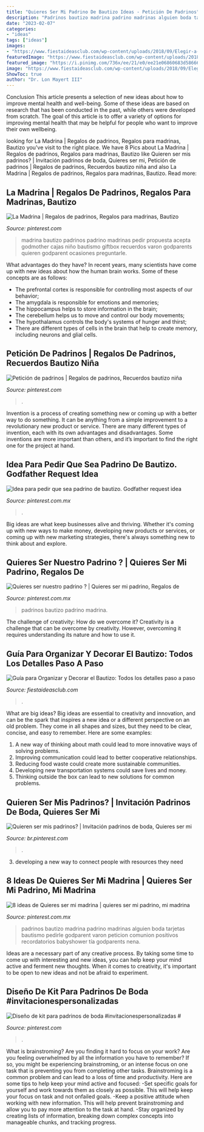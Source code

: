 ```yaml
---
title: "Quieres Ser Mi Padrino De Bautizo Ideas - Petición De Padrinos"
description: "Padrinos bautizo madrina padrino madrinas alguien boda tarjetas bautismo pedirle godparent varon peticion comunion positivos recordatorios babyshower tía godparents nena"
date: "2023-02-07"
categories:
- "ideas"
tags: ["ideas"]
images:
- "https://www.fiestaideasclub.com/wp-content/uploads/2018/09/Elegir-a-los-padrinos-bautizo.jpg"
featuredImage: "https://www.fiestaideasclub.com/wp-content/uploads/2018/09/Elegir-a-los-padrinos-bautizo.jpg"
featured_image: "https://i.pinimg.com/736x/ee/21/e0/ee21e06860683d586666bbb54f595ce0.jpg"
image: "https://www.fiestaideasclub.com/wp-content/uploads/2018/09/Elegir-a-los-padrinos-bautizo.jpg"
ShowToc: true
author: "Dr. Lon Mayert III"
---
```



Conclusion
This article presents a selection of new ideas about how to improve mental health and well-being. Some of these ideas are based on research that has been conducted in the past, while others were developed from scratch. The goal of this article is to offer a variety of options for improving mental health that may be helpful for people who want to improve their own wellbeing.

	

		
looking for La Madrina | Regalos de padrinos, Regalos para madrinas, Bautizo you've visit to the right place. We have 8 Pics about La Madrina | Regalos de padrinos, Regalos para madrinas, Bautizo like Quieren ser mis padrinos? | Invitación padrinos de boda, Quieres ser mi, Petición de padrinos | Regalos de padrinos, Recuerdos bautizo niña and also La Madrina | Regalos de padrinos, Regalos para madrinas, Bautizo. Read more:
		
    
## La Madrina | Regalos De Padrinos, Regalos Para Madrinas, Bautizo

<img loading=lazy src="https://i.pinimg.com/originals/68/f3/56/68f35601be9cf0cff977113c9a36d25f.jpg" onerror="this.onerror=null;this.src='https://tse1.mm.bing.net/th?id=OIP.5CSLKzoNbrKraMQ1rnF_JwHaFG&amp;pid=15.1';" alt="La Madrina | Regalos de padrinos, Regalos para madrinas, Bautizo">

_Source: pinterest.com_

>madrina bautizo padrinos padrino madrinas pedir propuesta acepta godmother cajas niño bautismo giftbox recuerdos varon godparents quieren godparent ocasiones preguntarle. 

	

What advantages do they have?
In recent years, many scientists have come up with new ideas about how the human brain works. Some of these concepts are as follows: 
- The prefrontal cortex is responsible for controlling most aspects of our behavior; 
- The amygdala is responsible for emotions and memories; 
- The hippocampus helps to store information in the brain; 
- The cerebellum helps us to move and control our body movements; 
- The hypothalamus controls the body's systems of hunger and thirst; 
- There are different types of cells in the brain that help to create memory, including neurons and glial cells.

    
## Petición De Padrinos | Regalos De Padrinos, Recuerdos Bautizo Niña

<img loading=lazy src="https://i.pinimg.com/originals/6b/2e/d8/6b2ed87ddb6becdb94ed3c0bcafb5ad9.jpg" onerror="this.onerror=null;this.src='https://tse3.mm.bing.net/th?id=OIP.34orUa40WVUFQTHxx-TMNAHaKB&amp;pid=15.1';" alt="Petición de padrinos | Regalos de padrinos, Recuerdos bautizo niña">

_Source: pinterest.com_

>. 

	

Invention is a process of creating something new or coming up with a better way to do something. It can be anything from a simple improvement to a revolutionary new product or service. There are many different types of invention, each with its own advantages and disadvantages. Some inventions are more important than others, and it’s important to find the right one for the project at hand.

    
## Idea Para Pedir Que Sea Padrino De Bautizo. Godfather Request Idea

<img loading=lazy src="https://i.pinimg.com/236x/d0/35/64/d03564138dc45980d338884c710418a0.jpg?nii=t" onerror="this.onerror=null;this.src='https://tse4.mm.bing.net/th?id=OIP.cqCMmao1K5eX7NMNG_DXjwAAAA&amp;pid=15.1';" alt="Idea para pedir que sea padrino de bautizo. Godfather request idea">

_Source: pinterest.com.mx_

>. 

	

Big ideas are what keep businesses alive and thriving. Whether it's coming up with new ways to make money, developing new products or services, or coming up with new marketing strategies, there's always something new to think about and explore.

    
## Quieres Ser Nuestro Padrino ? | Quieres Ser Mi Padrino, Regalos De

<img loading=lazy src="https://i.pinimg.com/736x/86/89/83/868983f6dccf8f479eddf93a99cf2b48.jpg" onerror="this.onerror=null;this.src='https://tse4.mm.bing.net/th?id=OIP.w-l8A7vw7IDlbt2RbX6Q4QHaFj&amp;pid=15.1';" alt="Quieres ser nuestro padrino ? | Quieres ser mi padrino, Regalos de">

_Source: pinterest.com.mx_

>padrinos bautizo padrino madrina. 

	

The challenge of creativity: How do we overcome it?
Creativity is a challenge that can be overcome by creativity. However, overcoming it requires understanding its nature and how to use it.

    
## Guía Para Organizar Y Decorar El Bautizo: Todos Los Detalles Paso A Paso

<img loading=lazy src="https://www.fiestaideasclub.com/wp-content/uploads/2018/09/Elegir-a-los-padrinos-bautizo.jpg" onerror="this.onerror=null;this.src='https://tse1.mm.bing.net/th?id=OIP.M9yIVPKfdlLY36vidLmOgAHaJ4&amp;pid=15.1';" alt="Guía para Organizar y Decorar el Bautizo: Todos los detalles paso a paso">

_Source: fiestaideasclub.com_

>. 

	

What are big ideas?
Big ideas are essential to creativity and innovation, and can be the spark that inspires a new idea or a different perspective on an old problem. They come in all shapes and sizes, but they need to be clear, concise, and easy to remember. Here are some examples:
1. A new way of thinking about math could lead to more innovative ways of solving problems. 
2. Improving communication could lead to better cooperative relationships. 
3. Reducing food waste could create more sustainable communities. 
4. Developing new transportation systems could save lives and money. 
5. Thinking outside the box can lead to new solutions for common problems.

    
## Quieren Ser Mis Padrinos? | Invitación Padrinos De Boda, Quieres Ser Mi

<img loading=lazy src="https://i.pinimg.com/736x/ee/21/e0/ee21e06860683d586666bbb54f595ce0.jpg" onerror="this.onerror=null;this.src='https://tse1.mm.bing.net/th?id=OIP.eDdNN5xYfcnDZy5rppW9cQHaJ4&amp;pid=15.1';" alt="Quieren ser mis padrinos? | Invitación padrinos de boda, Quieres ser mi">

_Source: br.pinterest.com_

>. 

	

3. developing a new way to connect people with resources they need 

    
## 8 Ideas De Quieres Ser Mi Madrina | Quieres Ser Mi Padrino, Mi Madrina

<img loading=lazy src="https://i.pinimg.com/236x/a1/53/cb/a153cbb64090648ffcb339f5cf043e1e.jpg" onerror="this.onerror=null;this.src='https://tse4.mm.bing.net/th?id=OIP.WoJJ4e9oLT2Fk5TOCtT6tgAAAA&amp;pid=15.1';" alt="8 ideas de Quieres ser mi madrina | quieres ser mi padrino, mi madrina">

_Source: pinterest.com.mx_

>padrinos bautizo madrina padrino madrinas alguien boda tarjetas bautismo pedirle godparent varon peticion comunion positivos recordatorios babyshower tía godparents nena. 

	

Ideas are a necessary part of any creative process. By taking some time to come up with interesting and new ideas, you can help keep your mind active and ferment new thoughts. When it comes to creativity, it's important to be open to new ideas and not be afraid to experiment.

    
## Diseño De Kit Para Padrinos De Boda #invitacionespersonalizadas #

<img loading=lazy src="https://i.pinimg.com/originals/b6/98/89/b69889f7e8e169ea97569fb767faa647.jpg" onerror="this.onerror=null;this.src='https://tse1.mm.bing.net/th?id=OIP.YTPVbKetxU9HFI75xeVlsgHaFj&amp;pid=15.1';" alt="Diseño de kit para padrinos de boda #invitacionespersonalizadas #">

_Source: pinterest.com_

>. 

	

What is brainstroming?
Are you finding it hard to focus on your work? Are you feeling overwhelmed by all the information you have to remember? If so, you might be experiencing brainstroming, or an intense focus on one task that is preventing you from completing other tasks. Brainstroming is a common problem and can lead to a loss of time and productivity. Here are some tips to help keep your mind active and focused: 
-Set specific goals for yourself and work towards them as closely as possible. This will help keep your focus on task and not onfailed goals. 
-Keep a positive attitude when working with new information. This will help prevent brainstroming and allow you to pay more attention to the task at hand. 
-Stay organized by creating lists of information, breaking down complex concepts into manageable chunks, and tracking progress.

